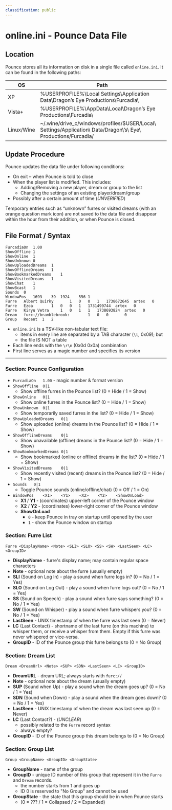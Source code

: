 ```yaml
---
classification: public
---
```


# online.ini - Pounce Data File
## Location
Pounce stores all its information on disk in a single file called `online.ini`.
It can be found in the following paths:

| OS         | Path                                                                                                           |
| ---------- | -------------------------------------------------------------------------------------------------------------- |
| XP         | %USERPROFILE%\Local Settings\Application Data\Dragon’s Eye Productions\Furcadia\                               |
| Vista+     | %USERPROFILE%\AppData\Local\Dragon’s Eye Productions\Furcadia\                                                 |
| Linux/Wine | ~/.wine/drive_c/windows/profiles/$USER/Local\ Settings/Application\ Data/Dragon\’s\ Eye\ Productions/Furcadia/ |

## Update Procedure
Pounce updates the data file under following conditions:
* On exit – when Pounce is told to close
* When the player list is modified. This includes:
  * Adding/Removing a new player, dream or group to the list
  * Changing the settings of an existing player/dream/group
* Possibly after a certain amount of time (*UNVERIFIED*)

Temporary entries such as “unknown” furres or visited dreams (with an orange
question mark icon) are not saved to the data file and disappear within the
hour from their addition, or when Pounce is closed.

## File Format / Syntax
```
FurcadiaOn  1.00
ShowOffline 1
ShowOnline  1
ShowUnknown 0
ShowUploadedDreams  1
ShowOfflineDreams   1   
ShowBookmarkedDreams    1   
ShowVisitedDreams   1   
ShowChat    1   
ShowBcast   1   
Sounds  0
WindowPos   1693    39  1924    556 1
Furre   Albert Quirky       1   0   0   1   1738672645  artex   0   
Furre   Ezoa        1   0   0   1   1731499744  artex   0   
Furre   Kiryu Vetra     1   0   1   1   1738693824  artex   0   
Dream   furc://bramblebrook:        1   0   0       0
Group   Recent  1   2   
```
* `online.ini` is a TSV-like non-tabular text file:
  * items in every line are separated by a TAB character (`\t`, 0x09); but
  * the file IS NOT a table
* Each line ends with the `\r\n` (0x0d 0x0a) combination
* First line serves as a magic number and specifies its version

-------------------------------------------------------------------------------

### Section: Pounce Configuration
* `FurcadiaOn	1.00` - magic number & format version
* `ShowOffline	0|1`
  * Show offline furres in the Pounce list? (0 = Hide / 1 = Show)
* `ShowOnline	0|1`
  * Show online furres in the Pounce list? (0 = Hide / 1 = Show)
* `ShowUnknown	0|1`
  * Show temporarily saved furres in the list? (0 = Hide / 1 = Show)
* `ShowUploadedDreams	0|1`
  * Show uploaded (online) dreams in the Pounce list? (0 = Hide / 1 = Show)
* `ShowOfflineDreams	0|1`
  * Show unavailable (offline) dreams in the Pounce list? (0 = Hide / 1 = Show)
* `ShowBookmarkedDreams	0|1`
  * Show bookmarked (online or offline) dreams in the list? (0 = Hide / 1 = Show)
* `ShowVisitedDreams	0|1`
  * Show recently visited (recent) dreams in the Pounce list? (0 = Hide / 1 = Show)
* `Sounds	0|1`
  * Toggle Pounce sounds (online/offline/chat) (0 = Off / 1 = On)
* `WindowPos	<X1>	<Y1>	<X2>	<Y2>	<ShowOnLoad>`
  * **X1** / **Y1** - (coordinates) upper-left corner of the Pounce window
  * **X2** / **Y2** - (coordinates) lower-right corner of the Pounce window
  * **ShowOnLoad**
    * `0` - keep Pounce in tray on startup until opened by the user
    * `1` - show the Pounce window on startup

### Section: Furre List
```
Furre <DisplayName> <Note> <SLI> <SLO> <SS> <SW> <LastSeen> <LC> <GroupID>
```
* **DisplayName** - furre's display name; may contain regular space characters
* **Note** - optional note about the furre (usually empty)
* **SLI** (Sound on Log In) - play a sound when furre logs in? (0 = No / 1 = Yes)
* **SLO** (Sound on Log Out) - play a sound when furre logs out? (0 = No / 1 = Yes)
* **SS** (Sound on Speech) - play a sound when furre says something? (0 = No / 1 = Yes)
* **SW** (Sound on Whisper) - play a sound when furre whispers you? (0 = No / 1 = Yes)
* **LastSeen** - UNIX timestamp of when the furre was last seen (0 = Never)
* **LC** (Last Contact) - shortname of the last furre (on this machine) to
    whisper them, or receive a whisper from them. Empty if this furre was never
	whispered or vice-versa.
* **GroupID** - ID of the Pounce group this furre belongs to (0 = No Group)

### Section: Dream List
```
Dream <DreamUrl> <Note> <SUP> <SDN> <LastSeen> <LC> <GroupID>
```
* **DreamURL** - dream URL; always starts with `furc://`
* **Note** - optional note about the dream (usually empty)
* **SUP** (Sound when Up) - play a sound when the dream goes up? (0 = No / 1 = Yes)
* **SDN** (Sound when Down) - play a sound when the dream goes down? (0 = No / 1 = Yes)
* **LastSeen** - UNIX timestamp of when the dream was last seen up (0 = Never)
* **LC** (Last Contact?) - (*UNCLEAR*)
  * possibly related to the `Furre` record syntax
  * always empty?
* **GroupID** - ID of the Pounce group this dream belongs to (0 = No Group)

### Section: Group List
```
Group <GroupName> <GroupID> <GroupState>
```
* **GroupName** - name of the group
* **GroupID** - unique ID number of this group that represent it in the `Furre` and `Dream` records.
  * the number starts from 1 and goes up
  * ID 0 is reserved to "No Group" and cannot be used
* **GroupState** - the state that this group should be in when Pounce starts
  * (0 = ??? / 1 = Collapsed / 2 = Expanded)
